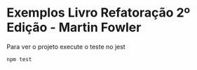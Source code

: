 # Exemplos Livro Refatoração 2º Edição - Martin Fowler

Para ver o projeto execute o teste no jest
```shell
npm test
```
